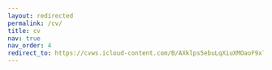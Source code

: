 ```yaml
---
layout: redirected
permalink: /cv/
title: cv
nav: true
nav_order: 4
redirect_to: https://cvws.icloud-content.com/B/AXklps5ebuLqXiuXMOaoF9xluz7pAdZkyRQpbOBt537Dmbnby6XMfIF_/CV_Lukas_Wermuth.pdf?o=AkocUBIdAzoocNkiLcLDkXySvsOZGylj3-TQngrvsokJ&v=1&x=3&a=CAog4nMusySvxgq9YFd37XlJUQA7xrB_2Kggl2zljb70Dt0SbRDP9IWSjjEYz9Hhk44xIgEAUgRluz7pWgTMfIF_aiadQ7zQoIHThzvSs1uw6GyIJe-IijPSdtcVpBf8hzT3ztRrQW2oaXImH8W8j0q52knTv0pJ0CSyS8Ol8AIx7d5CZoClBogvhP-4V-9nLD0&e=1687426721&fl=&r=a7b93e05-502e-475c-825b-a968b4d866e1-1&k=MvEsTYOgXZ0i2Th5nielkg&ckc=com.apple.clouddocs&ckz=com.apple.CloudDocs&p=112&s=3iERyr3ZifkdgrZcKXT60Utu_24&cd=i
---
```

